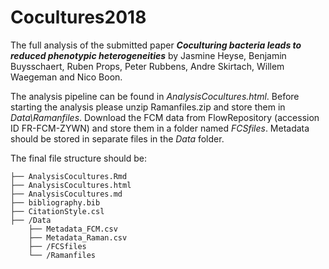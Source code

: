 # Cocultures2018

The full analysis of the submitted paper ***Coculturing bacteria leads to reduced phenotypic heterogeneities*** by Jasmine Heyse, Benjamin Buysschaert, Ruben Props, Peter Rubbens, Andre Skirtach, Willem Waegeman and Nico Boon.

The analysis pipeline can be found in _AnalysisCocultures.html_. Before starting the analysis please unzip Ramanfiles.zip and store them in _Data\Ramanfiles_. Download the FCM data from FlowRepository (accession ID FR-FCM-ZYWN) and store them in a folder named _FCSfiles_. Metadata should be stored in separate files in the _Data_ folder.

The final file structure should be: 

```
├── AnalysisCocultures.Rmd
├── AnalysisCocultures.html
├── AnalysisCocultures.md
├── bibliography.bib
├── CitationStyle.csl
├── /Data
	├── Metadata_FCM.csv
    ├── Metadata_Raman.csv
    ├── /FCSfiles
    └── /Ramanfiles
```
